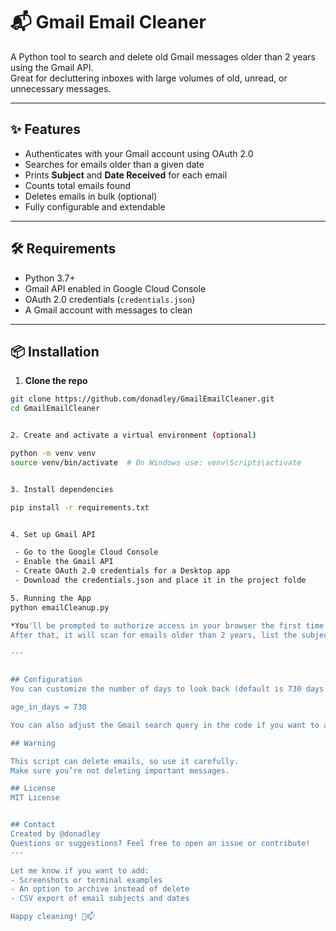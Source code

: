# 📬 Gmail Email Cleaner

A Python tool to search and delete old Gmail messages older than 2 years using the Gmail API.  
Great for decluttering inboxes with large volumes of old, unread, or unnecessary messages.

---

## ✨ Features

- Authenticates with your Gmail account using OAuth 2.0
- Searches for emails older than a given date
- Prints **Subject** and **Date Received** for each email
- Counts total emails found
- Deletes emails in bulk (optional)
- Fully configurable and extendable

---

## 🛠 Requirements

- Python 3.7+
- Gmail API enabled in Google Cloud Console
- OAuth 2.0 credentials (`credentials.json`)
- A Gmail account with messages to clean

---

## 📦 Installation

1. **Clone the repo**

```bash
git clone https://github.com/donadley/GmailEmailCleaner.git
cd GmailEmailCleaner


2. Create and activate a virtual environment (optional)

python -m venv venv
source venv/bin/activate  # On Windows use: venv\Scripts\activate


3. Install dependencies

pip install -r requirements.txt


4. Set up Gmail API

 - Go to the Google Cloud Console
 - Enable the Gmail API
 - Create OAuth 2.0 credentials for a Desktop app
 - Download the credentials.json and place it in the project folde

5. Running the App
python emailCleanup.py

*You'll be prompted to authorize access in your browser the first time you run it.
After that, it will scan for emails older than 2 years, list the subject lines and dates, and optionally delete them.*

---


## Configuration
You can customize the number of days to look back (default is 730 days = 2 years) by changing:

age_in_days = 730

You can also adjust the Gmail search query in the code if you want to add more filters (like label, sender, unread, etc.)

## Warning

This script can delete emails, so use it carefully.
Make sure you’re not deleting important messages.

## License
MIT License


## Contact
Created by @donadley
Questions or suggestions? Feel free to open an issue or contribute!
---

Let me know if you want to add:
- Screenshots or terminal examples
- An option to archive instead of delete
- CSV export of email subjects and dates

Happy cleaning! 🧹📫